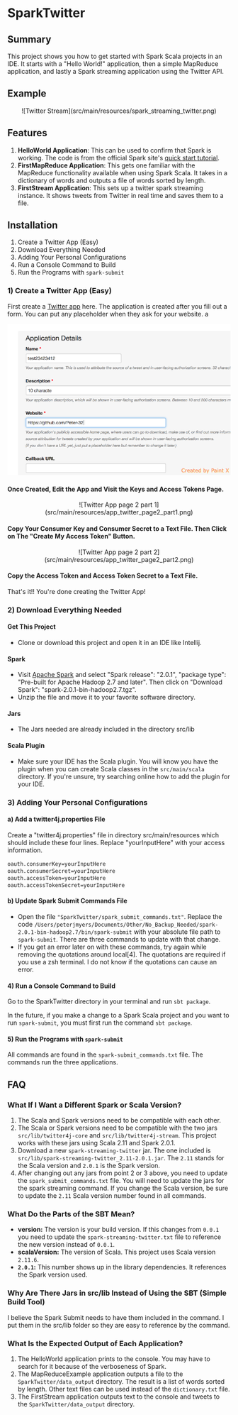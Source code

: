 
# SparkTwitter

## Summary
This project shows you how to get started with Spark Scala projects in an IDE.  It starts with a "Hello World!" application, then a simple MapReduce application, and lastly a Spark streaming application using the Twitter API.

## Example

<center>![Twitter Stream](src/main/resources/spark_streaming_twitter.png)</center>

## Features 

1. **HelloWorld Application**: This can be used to confirm that Spark is working.
  The code is from the official Spark site's [quick start tutorial](https://spark.apache.org/docs/latest/quick-start.html).
2. **FirstMapReduce Application**: This gets one familiar with the MapReduce functionality available when using Spark Scala.  It takes in a dictionary of words and outputs a file of words sorted by length.
3. **FirstStream Application**: This sets up a twitter spark streaming instance.  It shows tweets from Twitter in real time and saves them to a file.

## Installation

1. Create a Twitter App (Easy)
2. Download Everything Needed
3. Adding Your Personal Configurations
4. Run a Console Command to Build
5. Run the Programs with `spark-submit`

### 1) Create a Twitter App (Easy)

First create a [Twitter app](https://apps.twitter.com/) here.  The application is created after you fill out a form.  You can put any placeholder when they ask for your website.
a
<center> <img src="src/main/resources/app_twitter_page1.png"></center>

#### Once Created, Edit the App and Visit the Keys and Access Tokens Page.

<center>![Twitter App page 2 part 1](src/main/resources/app_twitter_page2_part1.png)</center>

#### Copy Your Consumer Key and Consumer Secret to a Text File.  Then Click on The "Create My Access Token" Button.

<center>![Twitter App page 2 part 2](src/main/resources/app_twitter_page2_part2.png)</center>

#### Copy the Access Token and Access Token Secret to a Text File.

That's it!!  You're done creating the Twitter App!

### 2) Download Everything Needed

#### Get This Project

- Clone or download this project and open it in an IDE like Intellij.

#### Spark

- Visit [Apache Spark](https://spark.apache.org/downloads.html) and select "Spark release": "2.0.1", "package type": "Pre-built for Apache Hadoop 2.7 and later".  Then click on "Download Spark": "spark-2.0.1-bin-hadoop2.7.tgz".
- Unzip the file and move it to your favorite software directory.

#### Jars

- The Jars needed are already included in the directory src/lib

#### Scala Plugin

- Make sure your IDE has the Scala plugin.  You will know you have the plugin when you can create Scala classes in the `src/main/scala` directory.  If you're unsure, try searching online how to add the plugin for your IDE.

### 3) Adding Your Personal Configurations

#### a) Add a twitter4j.properties File

Create a "twitter4j.properties" file in directory src/main/resources which should include these four lines.  Replace "yourInputHere" with your access information.

	oauth.consumerKey=yourInputHere
	oauth.consumerSecret=yourInputHere
	oauth.accessToken=yourInputHere
	oauth.accessTokenSecret=yourInputHere

#### b) Update Spark Submit Commands File

- Open the file `"SparkTwitter/spark_submit_commands.txt"`.  Replace the code `/Users/peterjmyers/Documents/Other/No_Backup_Needed/spark-2.0.1-bin-hadoop2.7/bin/spark-submit` with your absolute file path to `spark-submit`.  There are three commands to update with that change.
- If you get an error later on with these commands, try again while removing the quotations around local[4].  The quotations are required if you use a zsh terminal.  I do not know if the quotations can cause an error.

#### 4) Run a Console Command to Build

Go to the SparkTwitter directory in your terminal and run `sbt package`.

In the future, if you make a change to a Spark Scala project and you want to run `spark-submit`, you must first run the command `sbt package`.

#### 5) Run the Programs with `spark-submit`

All commands are found in the `spark-submit_commands.txt` file.  The commands run the three applications.

## FAQ

### What If I Want a Different Spark or Scala Version?

1. The Scala and Spark versions need to be compatible with each other.
2. The Scala or Spark versions need to be compatible with the two jars `src/lib/twitter4j-core` and `src/lib/twitter4j-stream`.  This project works with these jars using Scala 2.11 and Spark 2.0.1.
3. Download a new `spark-streaming-twitter` jar.  The one included is `src/lib/spark-streaming-twitter_2.11-2.0.1.jar`.  The `2.11` stands for the Scala version and `2.0.1` is the Spark version.
4. After changing out any jars from point 2 or 3 above, you need to update the  `spark_submit_commands.txt` file.  You will need to update the jars for the spark streaming command.  If you change the Scala version, be sure to update the `2.11` Scala version number found in all commands.

### What Do the Parts of the SBT Mean?

* **version:** The version is your build version.  If this changes from `0.0.1` you need to update the `spark-streaming-twitter.txt` file to reference the new version instead of `0.0.1`.
* **scalaVersion:** The version of Scala.  This project uses Scala version `2.11.6`.
* **`2.0.1`:** This number shows up in the library dependencies.  It references the Spark version used.

### Why Are There Jars in src/lib Instead of Using the SBT (Simple Build Tool)

I believe the Spark Submit needs to have them included in the command.  I put them in the src/lib folder so they are easy to reference by the command.

### What Is the Expected Output of Each Application?

1. The HelloWorld application prints to the console.  You may have to search for it because of the verboseness of Spark.
2. The MapReduceExample application outputs a file to the `SparkTwitter/data_output` directory.  The result is a list of words sorted by length.  Other text files can be used instead of the `dictionary.txt` file.
3. The FirstStream application outputs text to the console and tweets to the `SparkTwitter/data_output` directory.
